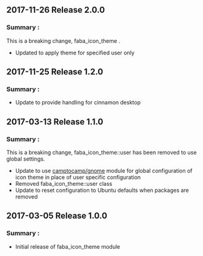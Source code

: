 ## 2017-11-26 Release 2.0.0
### Summary :

This is a breaking change, faba_icon_theme .

* Updated to apply theme for specified user only

## 2017-11-25 Release 1.2.0
### Summary :

* Update to provide handling for cinnamon desktop

## 2017-03-13 Release 1.1.0
### Summary :

This is a breaking change, faba_icon_theme::user has been removed to use global settings.

* Update to use [camptocamp/gnome](https://github.com/camptocamp/puppet-gnome) module for global configuration of icon theme in place of user specific configuration
* Removed faba_icon_theme::user class
* Update to reset configuration to Ubuntu defaults when packages are removed

## 2017-03-05 Release 1.0.0
### Summary :

* Initial release of faba_icon_theme module
